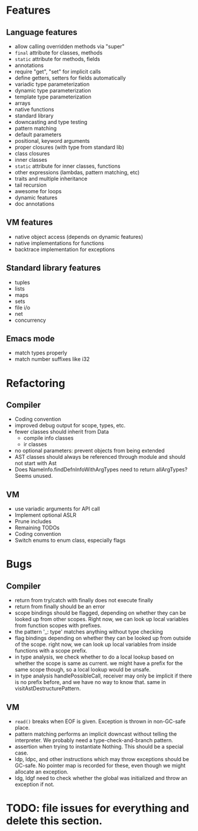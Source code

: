 # Features

## Language features

- allow calling overridden methods via "super"
- `final` attribute for classes, methods
- `static` attribute for methods, fields
- annotations
- require "get", "set" for implicit calls
- define getters, setters for fields automatically
- variadic type parameterization
- dynamic type parameterization
- template type parameterization
- arrays
- native functions
- standard library
- downcasting and type testing
- pattern matching
- default parameters
- positional, keyword arguments
- proper closures (with type from standard lib)
- class closures
- inner classes
- `static` attribute for inner classes, functions
- other expressions (lambdas, pattern matching, etc)
- traits and multiple inheritance
- tail recursion
- awesome for loops
- dynamic features
- doc annotations

## VM features
- native object access (depends on dynamic features)
- native implementations for functions
- backtrace implementation for exceptions

## Standard library features
- tuples
- lists
- maps
- sets
- file i/o
- net
- concurrency

## Emacs mode
- match types properly
- match number suffixes like i32

# Refactoring

## Compiler
- Coding convention
- improved debug output for scope, types, etc.
- fewer classes should inherit from Data
  - compile info classes
  - ir classes
- no optional parameters: prevent objects from being extended
- AST classes should always be referenced through module and should not start with Ast
- Does NameInfo.findDefnInfoWithArgTypes need to return allArgTypes? Seems unused.

## VM
- use variadic arguments for API call
- Implement optional ASLR
- Prune includes
- Remaining TODOs
- Coding convention
- Switch enums to enum class, especially flags

# Bugs

## Compiler
- return from try/catch with finally does not execute finally
- return from finally should be an error
- scope bindings should be flagged, depending on whether they can be looked up from other
  scopes. Right now, we can look up local variables from function scopes with prefixes.
- the pattern '_: type' matches anything without type checking
- flag bindings depending on whether they can be looked up from outside of the scope. right now,
  we can look up local variables from inside functions with a scope prefix.
- in type analysis, we check whether to do a local lookup based on whether the scope is same
  as current. we might have a prefix for the same scope though, so a local lookup would
  be unsafe.
- in type analysis handlePossibleCall, receiver may only be implicit if there is no prefix before,
  and we have no way to know that. same in visitAstDestructurePattern.

## VM
- `read()` breaks when EOF is given. Exception is thrown in non-GC-safe place.
- pattern matching performs an implicit downcast without telling the interpreter.
  We probably need a type-check-and-branch pattern.
- assertion when trying to instantiate Nothing. This should be a special case.
- ldp, ldpc, and other instructions which may throw exceptions should be GC-safe.
  No pointer map is recorded for these, even though we might allocate an exception.
- ldg, ldgf need to check whether the global was initialized and throw an exception if not.

# TODO: file issues for everything and delete this section.
